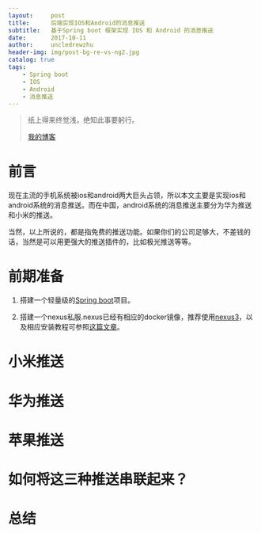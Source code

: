 ```yaml
---
layout:     post
title:      后端实现IOS和Android的消息推送
subtitle:   基于Spring boot 框架实现 IOS 和 Android 的消息推送
date:       2017-10-11
author:     uncledrewzhu
header-img: img/post-bg-re-vs-ng2.jpg
catalog: true
tags:
    - Spring boot
    - IOS
    - Android
    - 消息推送
---
```


> 纸上得来终觉浅，绝知此事要躬行。
>
> [我的博客](http://uncledrewzhu.github.io/)

# 前言
现在主流的手机系统被ios和android两大巨头占领，所以本文主要是实现ios和android系统的消息推送。而在中国，android系统的消息推送主要分为华为推送和小米的推送。

当然，以上所说的，都是指免费的推送功能。如果你们的公司足够大，不差钱的话，当然是可以用更强大的推送插件的，比如极光推送等等。

# 前期准备

1. 搭建一个轻量级的[Spring boot](https://www.tianmaying.com/tutorial/spring-boot-overview)项目。

2. 搭建一个nexus私服.nexus已经有相应的docker镜像，推荐使用[nexus3](https://hub.docker.com/r/sonatype/nexus3/)，以及相应安装教程可参照[这篇文章](https://zhuanlan.zhihu.com/p/30188482?group_id=903588272652132352)。


# 小米推送



# 华为推送



# 苹果推送



# 如何将这三种推送串联起来？



# 总结
